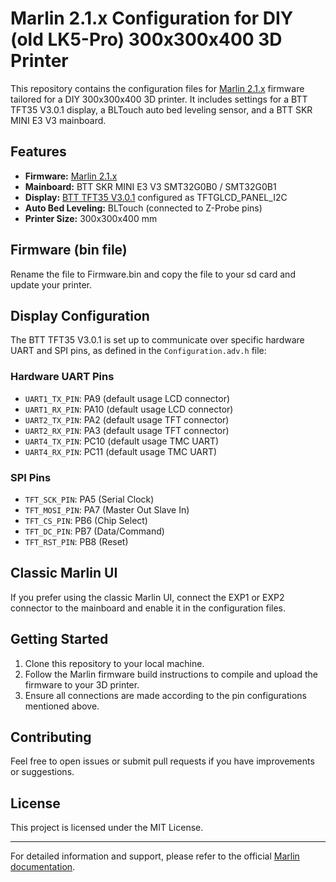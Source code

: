 <!DOCTYPE html>
<html lang="en">
<head>
    <meta charset="UTF-8">
</head>
<body>
    <h1>Marlin 2.1.x Configuration for DIY (old LK5-Pro) 300x300x400 3D Printer</h1>
    <p>This repository contains the configuration files for <a href="https://marlinfw.org/">Marlin 2.1.x</a> firmware tailored for a DIY 300x300x400 3D printer. It includes settings for a BTT TFT35 V3.0.1 display, a BLTouch auto bed leveling sensor, and a BTT SKR MINI E3 V3 mainboard.</p>
    <p>
    <h2>Features</h2>
    <ul>
        <li><strong>Firmware:</strong> <a href="https://marlinfw.org/">Marlin 2.1.x</a></li>
        <li><strong>Mainboard:</strong> BTT SKR MINI E3 V3 SMT32G0B0 / SMT32G0B1</li>
        <li><strong>Display:</strong> <a href="https://bigtree-tech.com/pages/download">BTT TFT35 V3.0.1</a> configured as TFTGLCD_PANEL_I2C</li>
        <li><strong>Auto Bed Leveling:</strong> BLTouch (connected to Z-Probe pins)</li>
        <li><strong>Printer Size:</strong> 300x300x400 mm</li>
    </ul>
    
   <p> <h2>Firmware (bin file)</h2>
    <p>Rename the file to Firmware.bin and copy the file to your sd card and update your printer.</p>

  <p> <h2>Display Configuration</h2>
    <p>The BTT TFT35 V3.0.1 is set up to communicate over specific hardware UART and SPI pins, as defined in the <code>Configuration.adv.h</code> file:</p>
    
  <p> <h3>Hardware UART Pins</h3>
    <ul>
        <li><code>UART1_TX_PIN</code>: PA9 (default usage LCD connector)</li>
        <li><code>UART1_RX_PIN</code>: PA10 (default usage LCD connector)</li>
        <li><code>UART2_TX_PIN</code>: PA2 (default usage TFT connector)</li>
        <li><code>UART2_RX_PIN</code>: PA3 (default usage TFT connector)</li>
        <li><code>UART4_TX_PIN</code>: PC10 (default usage TMC UART)</li>
        <li><code>UART4_RX_PIN</code>: PC11 (default usage TMC UART)</li>
    </ul>
    
  <p>  <h3>SPI Pins</h3>
    <ul>
        <li><code>TFT_SCK_PIN</code>: PA5 (Serial Clock)</li>
        <li><code>TFT_MOSI_PIN</code>: PA7 (Master Out Slave In)</li>
        <li><code>TFT_CS_PIN</code>: PB6 (Chip Select)</li>
        <li><code>TFT_DC_PIN</code>: PB7 (Data/Command)</li>
        <li><code>TFT_RST_PIN</code>: PB8 (Reset)</li>
    </ul>
    
  <p>  <h2>Classic Marlin UI</h2>
    <p>If you prefer using the classic Marlin UI, connect the EXP1 or EXP2 connector to the mainboard and enable it in the configuration files.</p>
    
   <p> <h2>Getting Started</h2>
    <ol>
        <li>Clone this repository to your local machine.</li>
        <li>Follow the Marlin firmware build instructions to compile and upload the firmware to your 3D printer.</li>
        <li>Ensure all connections are made according to the pin configurations mentioned above.</li>
    </ol>
    
   <p> <h2>Contributing</h2>
    <p>Feel free to open issues or submit pull requests if you have improvements or suggestions.</p>
    
  <p>  <h2>License</h2>
    <p>This project is licensed under the MIT License.</p>
    
 <p>   <hr>
    
  <p>  <p>For detailed information and support, please refer to the official <a href="https://marlinfw.org/">Marlin documentation</a>.</p>
</body>
</html>
